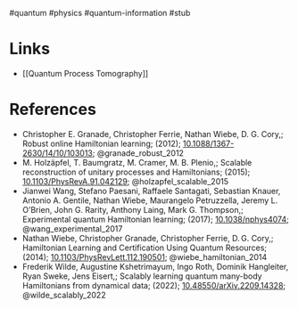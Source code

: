 #quantum #physics #quantum-information #stub 


# Links
- [[Quantum Process Tomography]]

# References
-  Christopher E. Granade, Christopher Ferrie, Nathan Wiebe, D. G. Cory,; Robust online Hamiltonian learning; (2012); [10.1088/1367-2630/14/10/103013](https://www.doi.org/10.1088/1367-2630/14/10/103013);  @granade_robust_2012 
- M. Holzäpfel, T. Baumgratz, M. Cramer, M. B. Plenio,; Scalable reconstruction of unitary processes and Hamiltonians; (2015); [10.1103/PhysRevA.91.042129](https://www.doi.org/10.1103/PhysRevA.91.042129);  @holzapfel_scalable_2015 
- Jianwei Wang, Stefano Paesani, Raffaele Santagati, Sebastian Knauer, Antonio A. Gentile, Nathan Wiebe, Maurangelo Petruzzella, Jeremy L. O’Brien, John G. Rarity, Anthony Laing, Mark G. Thompson,; Experimental quantum Hamiltonian learning; (2017); [10.1038/nphys4074](https://www.doi.org/10.1038/nphys4074);  @wang_experimental_2017 
- Nathan Wiebe, Christopher Granade, Christopher Ferrie, D. G. Cory,; Hamiltonian Learning and Certification Using Quantum Resources; (2014); [10.1103/PhysRevLett.112.190501](https://www.doi.org/10.1103/PhysRevLett.112.190501);  @wiebe_hamiltonian_2014 
- Frederik Wilde, Augustine Kshetrimayum, Ingo Roth, Dominik Hangleiter, Ryan Sweke, Jens Eisert,; Scalably learning quantum many-body Hamiltonians from dynamical data; (2022); [10.48550/arXiv.2209.14328](https://www.doi.org/10.48550/arXiv.2209.14328);  @wilde_scalably_2022 
